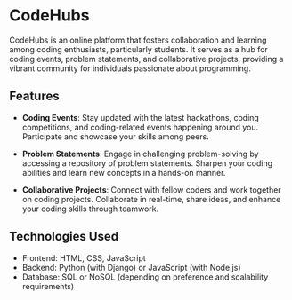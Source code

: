 # CodeHubs

CodeHubs is an online platform that fosters collaboration and learning among coding enthusiasts, particularly students. It serves as a hub for coding events, problem statements, and collaborative projects, providing a vibrant community for individuals passionate about programming.

## Features

- **Coding Events**: Stay updated with the latest hackathons, coding competitions, and coding-related events happening around you. Participate and showcase your skills among peers.

- **Problem Statements**: Engage in challenging problem-solving by accessing a repository of problem statements. Sharpen your coding abilities and learn new concepts in a hands-on manner.

- **Collaborative Projects**: Connect with fellow coders and work together on coding projects. Collaborate in real-time, share ideas, and enhance your coding skills through teamwork.

## Technologies Used

- Frontend: HTML, CSS, JavaScript
- Backend: Python (with Django) or JavaScript (with Node.js)
- Database: SQL or NoSQL (depending on preference and scalability requirements)


